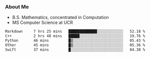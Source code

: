### About Me

- B.S. Mathematics, concentrated in Computation
- MS Computer Science at UCR



<!--START_SECTION:waka-->

```txt
Markdown     7 hrs 25 mins   █████████████░░░░░░░░░░░░   52.18 %
C++          2 hrs 48 mins   █████░░░░░░░░░░░░░░░░░░░░   19.76 %
Python       46 mins         █▒░░░░░░░░░░░░░░░░░░░░░░░   05.43 %
Other        45 mins         █▒░░░░░░░░░░░░░░░░░░░░░░░   05.36 %
Swift        37 mins         █░░░░░░░░░░░░░░░░░░░░░░░░   04.38 %
```

<!--END_SECTION:waka-->
